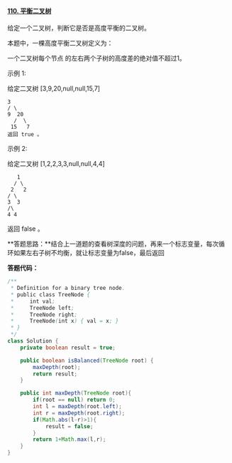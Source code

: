 #### [110. 平衡二叉树](https://leetcode-cn.com/problems/balanced-binary-tree/)

给定一个二叉树，判断它是否是高度平衡的二叉树。

本题中，一棵高度平衡二叉树定义为：

一个二叉树每个节点 的左右两个子树的高度差的绝对值不超过1。

示例 1:

给定二叉树 [3,9,20,null,null,15,7]

    3
    / \
    9  20
      /  \
     15   7
    返回 true 。
示例 2:

给定二叉树 [1,2,2,3,3,null,null,4,4]

       1
      / \
     2   2
    / \  
    3  3
    /\
    4 4
返回 false 。



**答题思路：**结合上一道题的查看树深度的问题，再来一个标志变量，每次循环如果左右子树不均衡，就让标志变量为false，最后返回



**答题代码：**

```java
/**
 * Definition for a binary tree node.
 * public class TreeNode {
 *     int val;
 *     TreeNode left;
 *     TreeNode right;
 *     TreeNode(int x) { val = x; }
 * }
 */
class Solution {
    private boolean result = true;

    public boolean isBalanced(TreeNode root) {
        maxDepth(root);
        return result;
    }

    public int maxDepth(TreeNode root){
        if(root == null) return 0;
        int l = maxDepth(root.left);
        int r = maxDepth(root.right);
        if(Math.abs(l-r)>1){
            result = false;
        }
        return 1+Math.max(l,r);
    }
}
```

